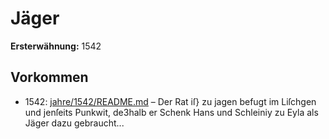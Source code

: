 # Jäger

**Ersterwähnung:** 1542

## Vorkommen
- 1542: [jahre/1542/README.md](../jahre/1542/README.md) – Der Rat iſ} zu jagen befugt im Liſchgen und jenſeits
Punkwit, de3halb er Schenk Hans und Schleiniy zu Eyla
als Jäger dazu gebraucht...
